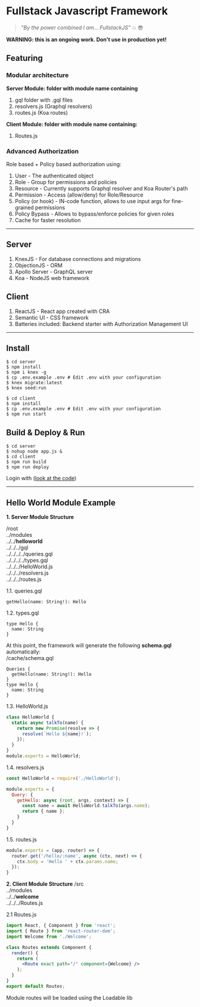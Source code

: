 # Fullstack Javascript Framework

> *"By the power combined I am... FullstackJS"* :boom: :sunglasses:

**WARNING: this is an ongoing work. Don't use in production yet!**

## Featuring

### Modular architecture
**Server Module: folder with module name containing**
1. gql folder with .gql files
2. resolvers.js (Graphql resolvers)
3. routes.js (Koa routes)

**Client Module: folder with module name containing:**
1. Routes.js

### Advanced Authorization
Role based + Policy based authorization using:
1. User - The authenticated object
2. Role - Group for permissions and policies
3. Resource - Currently supports Graphql resolver and Koa Router's path
4. Permission - Access (allow/deny) for Role/Resource
5. Policy (or hook) - IN-code function, allows to use input args for fine-grained permissions
6. Policy Bypass - Allows to bypass/enforce policies for given roles
7. Cache for faster resolution
---

## Server
1. KnexJS - For database connections and migrations
2. ObjectionJS - ORM
3. Apollo Server - GraphQL server
4. Koa - NodeJS web framework

## Client
1. ReactJS - React app created with CRA
2. Semantic UI - CSS framework
3. Batteries included: Backend starter with Authorization Management UI
---

## Install
```shell
$ cd server
$ npm install
$ npm i knex -g
$ cp .env.example .env # Edit .env with your configuration
$ knex migrate:latest
$ knex seed:run

$ cd client
$ npm install
$ cp .env.example .env # Edit .env with your configuration
$ npm run start
```

## Build & Deploy & Run
```shell
$ cd server
$ nohup node app.js &
$ cd client
$ npm run build
$ npm run deploy
```

Login with ([look at the code](./server/seeds/02_users.js#L14))

---

## Hello World Module Example

**1. Server Module Structure**

/root  
../modules  
../../**helloworld**  
../../../gql  
../../../../queries.gql  
../../../../types.gql  
../../../HelloWorld.js  
../../../resolvers.js  
../../../routes.js  

1.1. queries.gql
```gql
getHello(name: String!): Hello
```

1.2. types.gql
```gql
type Hello {
  name: String
}
```

At this point, the framework will generate the following **schema.gql** automatically:  
/cache/schema.gql  
```gql
Queries {
  getHello(name: String!): Hello
}
type Hello {
  name: String
}
```

1.3. HelloWorld.js
```js
class HelloWorld {
  static async talkTo(name) {
    return new Promise(resolve => {
      resolve(`Hello ${name}!`);
    });
  }
}
module.exports = HelloWorld;
```

1.4. resolvers.js
```js
const HelloWorld = require('./HelloWorld');

module.exports = {
  Query: {
    getHello: async (root, args, context) => {
      const name = await HelloWorld.talkTo(args.name);
      return { name };
    }
  }
}
```

1.5. routes.js
```js
module.exports = (app, router) => {
  router.get('/hello/:name', async (ctx, next) => {
    ctx.body = 'Hello ' + ctx.params.name;
  });
}
```


**2. Client Module Structure**
/src  
../modules  
../../**welcome**  
../../../Routes.js  
  
2.1 Routes.js  
```jsx
import React, { Component } from 'react';
import { Route } from 'react-router-dom';
import Welcome from './Welcome';

class Routes extends Component {
  render() {
    return (
      <Route exact path="/" component={Welcome} />
    );
  }
}
export default Routes;
```
Module routes will be loaded using the Loadable lib
